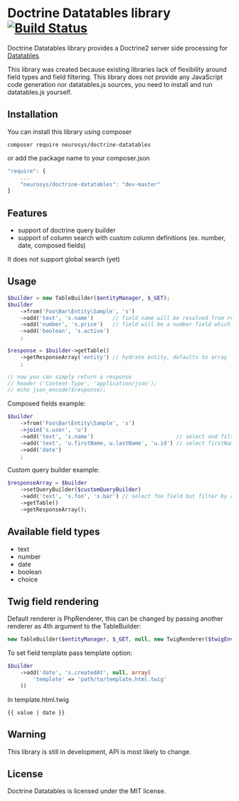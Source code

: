 Doctrine Datatables library [![Build Status](https://travis-ci.org/neurosys-pl/doctrine-datatables.png)](https://travis-ci.org/neurosys-pl/doctrine-datatables)
===========================

Doctrine Datatables library provides a Doctrine2 server side processing for [Datatables](http://datatables.net/).

This library was created because existing libraries lack of flexibility around field types and field filtering.
This library does not provide any JavaScript code generation nor datatables.js sources, you need to install and run datatables.js yourself.

Installation
------------

You can install this library using composer

```
composer require neurosys/doctrine-datatables
```

or add the package name to your composer.json

```js
"require": {
    ...
    "neurosys/doctrine-datatables": "dev-master"
}
```

Features
--------
 * support of doctrine query builder
 * support of column search with custom column definitions (ex. number, date, composed fields)

It does not support global search (yet)

Usage
-----
```php
$builder = new TableBuilder($entityManager, $_GET);
$builder
    ->from('Foo\Bar\Entity\Sample', 's')
    ->add('text', 's.name')      // field name will be resolved from request (mDataProp_X)
    ->add('number', 's.price')   // field will be a number field which can be filtered by value range
    ->add('boolean', 's.active')
    ;

$response = $builder->getTable()
    ->getResponseArray('entity') // hydrate entity, defaults to array
    ;

// now you can simply return a response
// header ('Content-Type', 'application/json');
// echo json_encode($response);
```

Composed fields example:

```php
$builder
    ->from('Foo\Bar\Entity\Sample', 's')
    ->join('s.user', 'u')
    ->add('text', 's.name')                          // select and filter by a name field
    ->add('text', 'u.firstName, u.lastName', 'u.id') // select firstName and lastName but filter by an id field
    ->add('date')
    ;
```

Custom query builder example:
```php
$responseArray = $builder
    ->setQueryBuilder($customQueryBuilder)
    ->add('text', 's.foo', 's.bar') // select foo field but filter by a bar field
    ->getTable()
    ->getResponseArray();
```

Available field types
---------------------

 * text
 * number
 * date
 * boolean
 * choice

Twig field rendering
--------------------
Default renderer is PhpRenderer, this can be changed by passing another renderer as 4th argument to the TableBuilder:
```php
new TableBuilder($entityManager, $_GET, null, new TwigRenderer($twigEnvironment));
```

To set field template pass template option:
```php
$builder
    ->add('date', 's.createdAt', null, array(
        'template' => 'path/to/template.html.twig'
    ))
```

In template.html.twig
```twig
{{ value | date }}
```

Warning
-------

This library is still in development, API is most likely to change.

License
-------

Doctrine Datatables is licensed under the MIT license.
